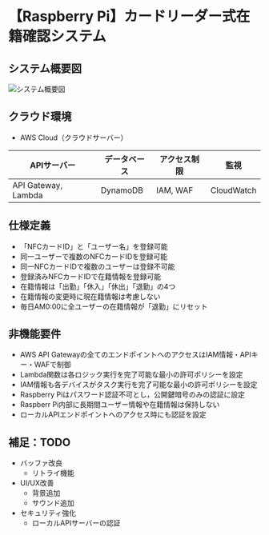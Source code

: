 # 【Raspberry Pi】カードリーダー式在籍確認システム

## システム概要図

![システム概要図](https://github.com/user-attachments/assets/3229742d-091d-4c21-bec3-a3cd29cb69e0)

## クラウド環境

- AWS Cloud（クラウドサーバー）

| APIサーバー          | データベース | アクセス制限 | 監視       |
----                  |----         |----         |----
| API Gateway, Lambda | DynamoDB    | IAM, WAF    | CloudWatch |

## 仕様定義

- 「NFCカードID」と「ユーザー名」を登録可能
- 同一ユーザーで複数のNFCカードIDを登録可能
- 同一NFCカードIDで複数のユーザーは登録不可能
- 登録済みNFCカードIDで在籍情報を登録可能
- 在籍情報は「出勤」「休入」「休出」「退勤」の4つ
- 在籍情報の変更時に現在籍情報は考慮しない
- 毎日AM0:00に全ユーザーの在籍情報が「退勤」にリセット

## 非機能要件

- AWS API Gatewayの全てのエンドポイントへのアクセスはIAM情報・APIキー・WAFで制御
- Lambda関数は各ロジック実行を完了可能な最小の許可ポリシーを設定
- IAM情報も各デバイスがタスク実行を完了可能な最小の許可ポリシーを設定
- Raspberry Piはパスワード認証不可とし，公開鍵暗号のみの認証に設定
- Raspberr Pi内部に長期間ユーザー情報や在籍情報は保持しない
- ローカルAPIエンドポイントへのアクセス時にも認証を設定

## 補足：TODO

- バッファ改良
  - リトライ機能
- UI/UX改善
  - 背景追加
  - サウンド追加
- セキュリティ強化
  - ローカルAPIサーバーの認証
